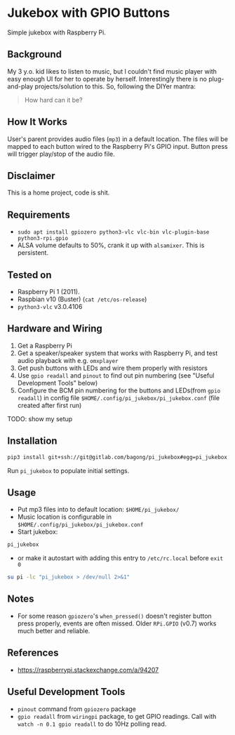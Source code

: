 # Jukebox with GPIO Buttons

Simple jukebox with Raspberry Pi.

## Background
My 3 y.o. kid likes to listen to music, but I couldn't find music player with
easy enough UI for her to operate by herself. Interestingly there is no
plug-and-play projects/solution to this. So, following the DIYer mantra:

> How hard can it be?

## How It Works
User's parent provides audio files (`mp3`) in a default location. The files will
be mapped to each button wired to the Raspberry Pi's GPIO input. Button press
will trigger play/stop of the audio file.

## Disclaimer
This is a home project, code is shit.

## Requirements
- `sudo apt install gpiozero python3-vlc vlc-bin vlc-plugin-base python3-rpi.gpio`
- ALSA volume defaults to 50%, crank it up with `alsamixer`. This is persistent.

## Tested on
- Raspberry Pi 1 (2011).
- Raspbian v10 (Buster) (`cat /etc/os-release`)
- `python3-vlc` v3.0.4106

## Hardware and Wiring
1. Get a Raspberry Pi
2. Get a speaker/speaker system that works with Raspberry Pi, and test audio
   playback with e.g. `omxplayer`
3. Get push buttons with LEDs and wire them properly with resistors
4. Use `gpio readall` and `pinout` to find out pin numbering (see "Useful
   Development Tools" below)
5. Configure the BCM pin numbering for the buttons and LEDs(from `gpio readall`)
   in config file `$HOME/.config/pi_jukebox/pi_jukebox.conf` (file created after
   first run)

TODO: show my setup

## Installation
```bash
pip3 install git+ssh://git@gitlab.com/bagong/pi_jukebox#egg=pi_jukebox
```

Run `pi_jukebox` to populate initial settings.

## Usage
- Put mp3 files into to default location: `$HOME/pi_jukebox/`
- Music location is configurable in `$HOME/.config/pi_jukebox/pi_jukebox.conf`
- Start jukebox:
```bash
pi_jukebox
```

- or make it autostart with adding this entry to `/etc/rc.local` before `exit 0`

```bash
su pi -lc "pi_jukebox > /dev/null 2>&1"
```

## Notes
- For some reason `gpiozero`'s `when_pressed()` doesn't register button press
  properly, events are often missed. Older `RPi.GPIO` (v0.7) works much better
  and reliable.

## References
- https://raspberrypi.stackexchange.com/a/94207

## Useful Development Tools
- `pinout` command from `gpiozero` package
- `gpio readall` from `wiringpi` package, to get GPIO readings. Call with `watch
  -n 0.1 gpio readall` to do 10Hz polling read.
